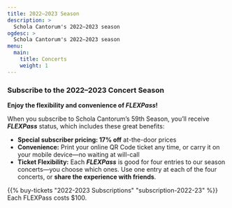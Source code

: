 ```yaml
---
title: 2022–2023 Season
description: >
  Schola Cantorum's 2022–2023 season
ogdesc: >
  Schola Cantorum's 2022–2023 season
menu:
  main:
    title: Concerts
    weight: 1
---
```


<a name="subscriptions"></a>

### Subscribe to the 2022&ndash;2023 Concert Season

**Enjoy the flexibility and convenience of *FLEXPass*!**

When you subscribe to Schola Cantorum’s 59th Season, you&rsquo;ll receive
***FLEXPass*** status, which includes these great benefits:

* **Special subscriber pricing: 17% off** at-the-door prices
* **Convenience:** Print your online QR Code ticket any time, or carry it on
  your mobile device&mdash;no waiting at will-call
* **Ticket Flexibility:** Each ***FLEXPass*** is good for four entries to our
  season concerts&mdash;you choose which ones. Use one entry at each of the four
  concerts, or **share the experience with friends**.

{{% buy-tickets "2022-2023 Subscriptions" "subscription-2022-23" %}}  
Each FLEXPass costs $100.
